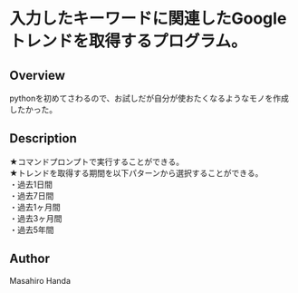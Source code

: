 # 入力したキーワードに関連したGoogleトレンドを取得するプログラム。

## Overview
pythonを初めてさわるので、お試しだが自分が使おたくなるようなモノを作成したかった。

## Description
★コマンドプロンプトで実行することができる。  
★トレンドを取得する期間を以下パターンから選択することができる。  
・過去1日間  
・過去7日間  
・過去1ヶ月間  
・過去3ヶ月間  
・過去5年間  

## Author
Masahiro Handa
